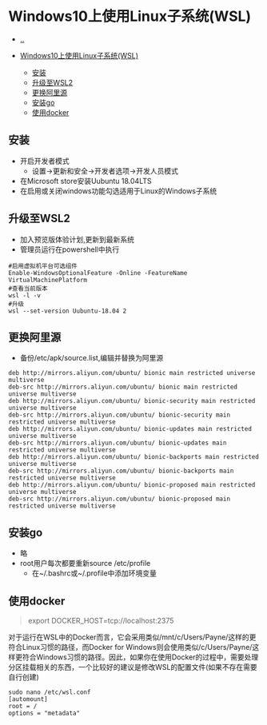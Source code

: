 # Windows10上使用Linux子系统(WSL)

- [..](linux-catalog.md)

- [Windows10上使用Linux子系统(WSL)](#windows10上使用linux子系统wsl)
  - [安装](#安装)
  - [升级至WSL2](#升级至wsl2)
  - [更换阿里源](#更换阿里源)
  - [安装go](#安装go)
  - [使用docker](#使用docker)

## 安装

- 开启开发者模式
    + 设置->更新和安全->开发者选项->开发人员模式
- 在Microsoft store安装Uubuntu 18.04LTS
- 在启用或关闭windows功能勾选适用于Linux的Windows子系统

## 升级至WSL2

- 加入预览版体验计划,更新到最新系统
- 管理员运行在powershell中执行
```
#启用虚拟机平台可选组件
Enable-WindowsOptionalFeature -Online -FeatureName VirtualMachinePlatform
#查看当前版本
wsl -l -v
#升级
wsl --set-version Uubuntu-18.04 2
```

## 更换阿里源

- 备份/etc/apk/source.list,编辑并替换为阿里源

```
deb http://mirrors.aliyun.com/ubuntu/ bionic main restricted universe multiverse
deb-src http://mirrors.aliyun.com/ubuntu/ bionic main restricted universe multiverse
deb http://mirrors.aliyun.com/ubuntu/ bionic-security main restricted universe multiverse
deb-src http://mirrors.aliyun.com/ubuntu/ bionic-security main restricted universe multiverse
deb http://mirrors.aliyun.com/ubuntu/ bionic-updates main restricted universe multiverse
deb-src http://mirrors.aliyun.com/ubuntu/ bionic-updates main restricted universe multiverse
deb http://mirrors.aliyun.com/ubuntu/ bionic-backports main restricted universe multiverse
deb-src http://mirrors.aliyun.com/ubuntu/ bionic-backports main restricted universe multiverse
deb http://mirrors.aliyun.com/ubuntu/ bionic-proposed main restricted universe multiverse
deb-src http://mirrors.aliyun.com/ubuntu/ bionic-proposed main restricted universe multiverse
```

## 安装go

- 略
- root用户每次都要重新source /etc/profile
    + 在~/.bashrc或~/.profile中添加环境变量

## 使用docker
> export DOCKER_HOST=tcp://localhost:2375

对于运行在WSL中的Docker而言，它会采用类似/mnt/c/Users/Payne/这样的更符合Linux习惯的路径，而Docker for Windows则会使用类似/c/Users/Payne/这样更符合Windows习惯的路径。因此，如果你在使用Docker的过程中，需要处理分区挂载相关的东西，一个比较好的建议是修改WSL的配置文件(如果不存在需要自行创建)
```
sudo nano /etc/wsl.conf
[automount]
root = /
options = "metadata"
```
